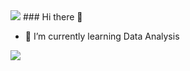 <img src="https://capsule-render.vercel.app/api?type=waving&color=BDBDC8&height=150&section=header" />
### Hi there 👋


- 🌱 I’m currently learning Data Analysis


<img src="https://capsule-render.vercel.app/api?type=waving&color=BDBDC8&height=150&section=footer" />
